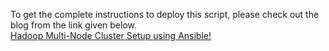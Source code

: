 To get the complete instructions to deploy this script, please check out the blog from the link given below.
<br />
[Hadoop Multi-Node Cluster Setup using Ansible!](https://harshitdawar.medium.com/hadoop-multi-node-cluster-setup-using-ansible-567a7ea322f)
